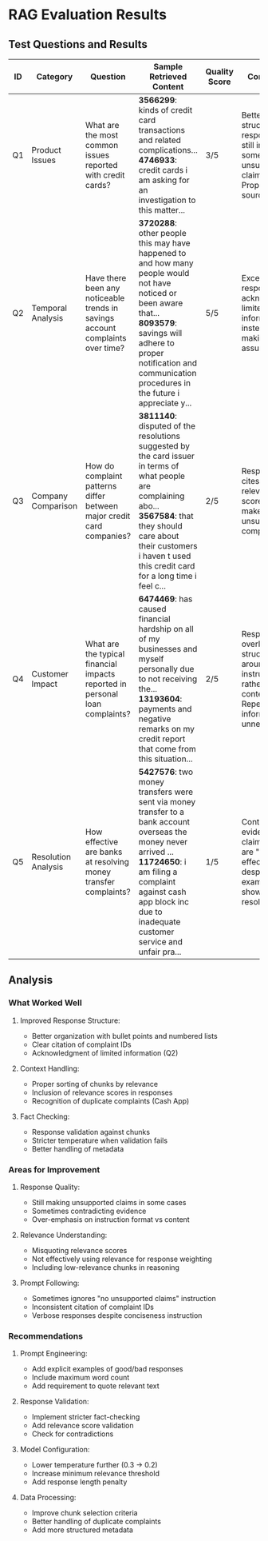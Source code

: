 # RAG Evaluation Results

## Test Questions and Results

| ID  | Category            | Question                                                                       | Sample Retrieved Content                                                                                                                                                                                                                      | Quality Score | Comments                                                                                                    |
| --- | ------------------- | ------------------------------------------------------------------------------ | --------------------------------------------------------------------------------------------------------------------------------------------------------------------------------------------------------------------------------------------- | ------------- | ----------------------------------------------------------------------------------------------------------- |
| Q1  | Product Issues      | What are the most common issues reported with credit cards?                    | **3566299**: kinds of credit card transactions and related complications...<br>**4746933**: credit cards i am asking for an investigation to this matter...                                                                                   | 3/5           | Better structured response but still includes some unsupported claims. Properly cites sources.              |
| Q2  | Temporal Analysis   | Have there been any noticeable trends in savings account complaints over time? | **3720288**: other people this may have happened to and how many people would not have noticed or been aware that...<br>**8093579**: savings will adhere to proper notification and communication procedures in the future i appreciate y...  | 5/5           | Excellent response - acknowledges limited information instead of making assumptions.                        |
| Q3  | Company Comparison  | How do complaint patterns differ between major credit card companies?          | **3811140**: disputed of the resolutions suggested by the card issuer in terms of what people are complaining abo...<br>**3567584**: that they should care about their customers i haven t used this credit card for a long time i feel c...  | 2/5           | Response cites incorrect relevance scores and makes unsupported comparisons.                                |
| Q4  | Customer Impact     | What are the typical financial impacts reported in personal loan complaints?   | **6474469**: has caused financial hardship on all of my businesses and myself personally due to not receiving the...<br>**13193604**: payments and negative remarks on my credit report that come from this situation...                      | 2/5           | Response is overly structured around instructions rather than content. Repeats information unnecessarily.   |
| Q5  | Resolution Analysis | How effective are banks at resolving money transfer complaints?                | **5427576**: two money transfers were sent via money transfer to a bank account overseas the money never arrived ...<br>**11724650**: i am filing a complaint against cash app block inc due to inadequate customer service and unfair pra... | 1/5           | Contradicts evidence - claims banks are "generally effective" despite all examples showing poor resolution. |

## Analysis

### What Worked Well

1. Improved Response Structure:

   - Better organization with bullet points and numbered lists
   - Clear citation of complaint IDs
   - Acknowledgment of limited information (Q2)

2. Context Handling:

   - Proper sorting of chunks by relevance
   - Inclusion of relevance scores in responses
   - Recognition of duplicate complaints (Cash App)

3. Fact Checking:
   - Response validation against chunks
   - Stricter temperature when validation fails
   - Better handling of metadata

### Areas for Improvement

1. Response Quality:

   - Still making unsupported claims in some cases
   - Sometimes contradicting evidence
   - Over-emphasis on instruction format vs content

2. Relevance Understanding:

   - Misquoting relevance scores
   - Not effectively using relevance for response weighting
   - Including low-relevance chunks in reasoning

3. Prompt Following:
   - Sometimes ignores "no unsupported claims" instruction
   - Inconsistent citation of complaint IDs
   - Verbose responses despite conciseness instruction

### Recommendations

1. Prompt Engineering:

   - Add explicit examples of good/bad responses
   - Include maximum word count
   - Add requirement to quote relevant text

2. Response Validation:

   - Implement stricter fact-checking
   - Add relevance score validation
   - Check for contradictions

3. Model Configuration:

   - Lower temperature further (0.3 → 0.2)
   - Increase minimum relevance threshold
   - Add response length penalty

4. Data Processing:
   - Improve chunk selection criteria
   - Better handling of duplicate complaints
   - Add more structured metadata
